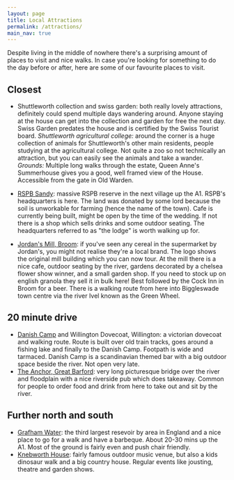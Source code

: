 ```yaml
---
layout: page
title: Local Attractions
permalink: /attractions/
main_nav: true
---
```


Despite living in the middle of nowhere there's a surprising amount of places to visit and nice walks. In case you're looking for something to do the day before or after, here are some of our favourite places to visit.

## Closest
- Shuttleworth collection and swiss garden: both really lovely attractions, definitely could spend multiple days wandering around. Anyone staying at the house can get into the collection and garden for free the next day. Swiss Garden predates the house and is certified by the Swiss Tourist board.
_Shuttleworth agricultural college:_ around the corner is a huge collection of animals for Shuttleworth's other main residents, people studying at the agricultural college. Not quite a zoo so not technically an attraction, but you can easily see the animals and take a wander. 
_Grounds:_ Multiple long walks through the estate, Queen Anne's Summerhouse gives you a good, well framed view of the House. Accessible from the gate in Old Warden.

- [RSPB Sandy](https://www.rspb.org.uk/reserves-and-events/reserves-a-z/the-lodge): massive RSPB reserve in the next village up the A1. RSPB's headquarters is here. The land was donated by some lord because the soil is unworkable for farming (hence the name of the town). Cafe is currently being built, might be open by the time of the wedding. If not there is a shop which sells drinks and some outdoor seating.
The headquarters referred to as "the lodge" is worth walking up for.

- [Jordan's Mill, Broom](https://jordansmill.com): if you've seen any cereal in the supermarket by Jordan's, you might not realise they're a local brand. The logo shows the original mill building which you can now tour. At the mill there is a nice cafe, outdoor seating by the river, gardens decorated by a chelsea flower show winner, and a small garden shop. If you need to stock up on english granola they sell it in bulk here! Best followed by the Cock Inn in Broom for a beer. There is a walking route from here into Biggleswade town centre via the river Ivel known as the Green Wheel.

## 20 minute drive
- [Danish Camp](https://danishcamp.co.uk) and Willington Dovecoat, Willington: a victorian dovecoat and walking route. Route is built over old train tracks, goes around a fishing lake and finally to the Danish Camp. Footpath is wide and tarmaced. Danish Camp is a scandinavian themed bar with a big outdoor space beside the river. Not open very late.
- [The Anchor, Great Barford](https://www.anchorinngreatbarford.co.uk): very long picturesque bridge over the river and floodplain with a nice riverside pub which does takeaway. Common for people to order food and drink from here to take out and sit by the river.


## Further north and south
- [Grafham Water](https://anglianwaterparks.co.uk/grafham-water): the third largest resevoir by area in England and a nice place to go for a walk and have a barbeque. About 20-30 mins up the A1. Most of the ground is fairly even and push chair friendly.
- [Knebworth House](https://www.knebworthhouse.com): fairly famous outdoor music venue, but also a kids dinosaur walk and a big country house. Regular events like jousting, theatre and garden shows.